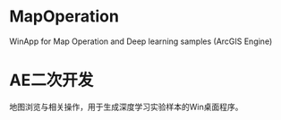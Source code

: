 # MapOperation
WinApp for Map Operation and Deep learning samples (ArcGIS Engine)
# AE二次开发
地图浏览与相关操作，用于生成深度学习实验样本的Win桌面程序。
